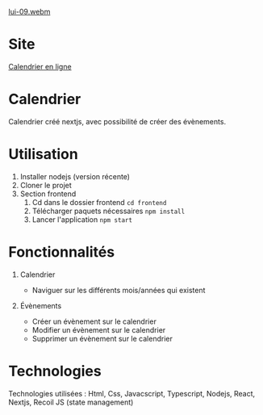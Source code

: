 [lui-09.webm](https://user-images.githubusercontent.com/29934021/182053805-0bfea7f9-80a5-47c0-bfa9-0aad36a5574f.webm)

# Site

[Calendrier en ligne](https://calendar-ts.netlify.app/)

# Calendrier

Calendrier créé nextjs, avec possibilité de créer des évènements.

# Utilisation

1. Installer nodejs (version récente)
2. Cloner le projet
3. Section frontend
   1. Cd dans le dossier frontend `cd frontend`
   2. Télécharger paquets nécessaires `npm install`
   3. Lancer l'application `npm start`

# Fonctionnalités

1. Calendrier

   - Naviguer sur les différents mois/années qui existent

2. Évènements
   - Créer un évènement sur le calendrier
   - Modifier un évènement sur le calendrier
   - Supprimer un évènement sur le calendrier

# Technologies

Technologies utilisées : Html, Css, Javacscript, Typescript, Nodejs, React, Nextjs, Recoil JS (state management)
